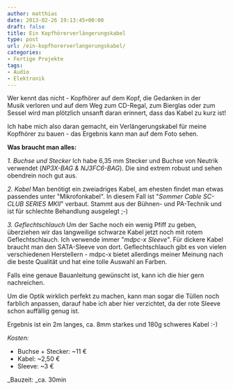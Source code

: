 ```yaml
---
author: matthias
date: 2013-02-26 19:13:45+00:00
draft: false
title: Ein Kopfhörerverlängerungskabel
type: post
url: /ein-kopfhorerverlangerungskabel/
categories:
- Fertige Projekte
tags:
- Audio
- Elektronik
---
```


Wer kennt das nicht - Kopfhörer auf dem Kopf, die Gedanken in der
Musik verloren und auf dem Weg zum CD-Regal, zum Bierglas oder
zum Sessel wird man plötzlich unsanft daran erinnert, dass das Kabel zu kurz ist!

Ich habe mich also daran gemacht, ein Verlängerungskabel für meine
Kopfhörer zu bauen - das Ergebnis kann man auf dem Foto sehen.<!-- more -->

**Was braucht man alles:**

_1. Buchse und Stecker_
Ich habe 6,35 mm Stecker und Buchse von Neutrik verwendet
(_NP3X-BAG & NJ3FC6-BAG_). Die sind extrem robust und sehen obendrein noch gut aus.

_2. Kabel_
Man benötigt ein zweiadriges Kabel, am ehesten findet man etwas passendes unter
"Mikrofonkabel". In diesem Fall ist "_Sommer Cable SC-CLUB SERIES MKII_" verbaut.
Stammt aus der Bühnen- und PA-Technik und ist für schlechte Behandlung ausgelegt ;-)

_3. Geflechtschlauch_
Um der Sache noch ein wenig Pfiff zu geben, überziehen wir das langweilige schwarze
Kabel jetzt noch mit rotem Geflechtschlauch. Ich verwende immer "_mdpc-x Sleeve_".
Für dickere Kabel braucht man den SATA-Sleeve von dort. Geflechtschlauch gibt
es von vielen verschiedenen Herstellern - mdpc-x bietet allerdings meiner Meinung
nach die beste Qualität und hat eine tolle Auswahl an Farben.

Falls eine genaue Bauanleitung gewünscht ist, kann ich die hier gern nachreichen.

Um die Optik wirklich perfekt zu machen, kann man sogar die Tüllen noch farblich anpassen, darauf habe ich aber hier verzichtet, da der rote Sleeve schon auffällig genug ist.

Ergebnis ist ein 2m langes, ca. 8mm starkes und 180g schweres Kabel :-)

_Kosten:_
- Buchse + Stecker: ~11 €
- Kabel: ~2,50 €
- Sleeve: ~3 €

_Bauzeit: _ca. 30min
